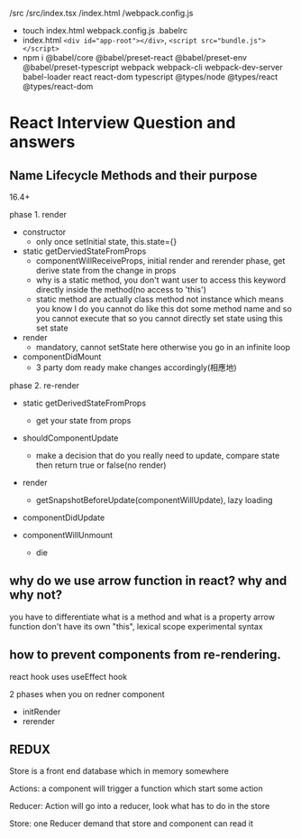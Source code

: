/src
/src/index.tsx
/index.html
/webpack.config.js
- touch index.html webpack.config.js .babelrc
- index.html `<div id="app-root"></div>`, `<script src="bundle.js"></script>`
- npm i @babel/core @babel/preset-react @babel/preset-env @babel/preset-typescript webpack webpack-cli webpack-dev-server babel-loader react react-dom typescript @types/node @types/react @types/react-dom


# React Interview Question and answers

## Name Lifecycle Methods and their purpose
16.4+

phase 1. render

- constructor
  - only once setInitial state, this.state={}
- static getDerviedStateFromProps
  - componentWillReceiveProps, initial render and rerender phase, get derive state from the change in props
  - why is a static method, you don't want user to access this keyword directly inside the method(no access to 'this')
  - static method are actually class method not instance which means you know I do you cannot do like this dot some method name and so you cannot execute that so you cannot directly set state using this set state
- render
  - mandatory, cannot setState here otherwise you go in an infinite loop
- componentDidMount
  - 3 party dom ready make changes accordingly(相應地)

phase 2. re-render
- static getDerivedStateFromProps
  - get your state from props
- shouldComponentUpdate
  - make a decision that do you really need to update, compare state then return true or false(no render)
- render
  - getSnapshotBeforeUpdate(componentWillUpdate), lazy loading
- componentDidUpdate

- componentWillUnmount
  - die

## why do we use arrow function in react? why and why not?
you have to differentiate what is a method and what is a property
arrow function don't have its own "this", lexical scope
experimental syntax

## how to prevent components from re-rendering.

react hook
uses
useEffect
hook

2 phases when you on redner component
- initRender
- rerender


## REDUX

Store is a front end database which in memory somewhere

Actions: a component will trigger a function which start some action

Reducer: Action will go into a reducer, look what has to do in the store

Store: one Reducer demand that store and component can read it
